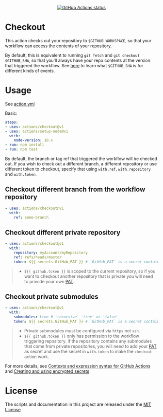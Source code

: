 <p align="center">
  <a href="https://github.com/actions/checkout"><img alt="GitHub Actions status" src="https://github.com/actions/checkout/workflows/test-local/badge.svg"></a>
</p>

# Checkout

This action checks out your repository to `$GITHUB_WORKSPACE`, so that your workflow can access the contents of your repository.

By default, this is equivalent to running `git fetch` and `git checkout $GITHUB_SHA`, so that you'll always have your repo contents at the version that triggered the workflow.
See [here](https://help.github.com/en/articles/events-that-trigger-workflows) to learn what `$GITHUB_SHA` is for different kinds of events.

# Usage

See [action.yml](action.yml)

Basic:

```yaml
steps:
- uses: actions/checkout@v1
- uses: actions/setup-node@v1
  with:
    node-version: 10.x 
- run: npm install
- run: npm test
```

By default, the branch or tag ref that triggered the workflow will be checked out. If you wish to check out a different branch, a different repository or use different token to checkout, specify that using `with.ref`, `with.repository` and `with.token`.

## Checkout different branch from the workflow repository
```yaml
- uses: actions/checkout@v1
  with:
    ref: some-branch
```

## Checkout different private repository
```yaml
- uses: actions/checkout@v1
  with:
    repository: myAccount/myRepository
    ref: refs/heads/master
    token: ${{ secrets.GitHub_PAT }} # `GitHub_PAT` is a secret contains your PAT.
```
> - `${{ github.token }}` is scoped to the current repository, so if you want to checkout another repository that is private you will need to provide your own [PAT](https://help.github.com/en/github/authenticating-to-github/creating-a-personal-access-token-for-the-command-line).

## Checkout private submodules
```yaml
- uses: actions/checkout@v1
  with:
    submodules: true # 'recursive' 'true' or 'false'
    token: ${{ secrets.GitHub_PAT }} # `GitHub_PAT` is a secret contains your PAT.
```
> - Private submodules must be configured via `https` not `ssh`.
> - `${{ github.token }}` only has permission to the workflow triggering repository. If the repository contains any submodules that come from private repositories, you will need to add your [PAT](https://help.github.com/en/github/authenticating-to-github/creating-a-personal-access-token-for-the-command-line) as secret and use the secret in `with.token` to make the `checkout` action work.

For more details, see [Contexts and expression syntax for GitHub Actions](https://help.github.com/en/articles/contexts-and-expression-syntax-for-github-actions) and [Creating and using encrypted secrets](https://help.github.com/actions/automating-your-workflow-with-github-actions/creating-and-using-encrypted-secrets)

# License

The scripts and documentation in this project are released under the [MIT License](LICENSE)
